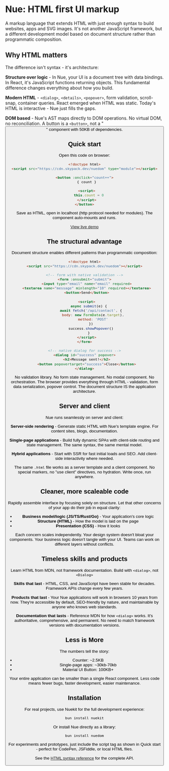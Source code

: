 
# Nue: HTML first UI markup
A markup language that extends HTML with just enough syntax to build websites, apps and SVG images. It's not another JavaScript framework, but a different development model based on document structure rather than programmatic composition.

## Why HTML matters
The difference isn't syntax - it's architecture:

**Structure over logic** - In Nue, your UI is a document tree with data bindings. In React, it's JavaScript functions returning objects. This fundamental difference changes everything about how you build.

**Modern HTML** - `<dialog>`, `<details>`, `<popover>`, form validation, scroll-snap, container queries. React emerged when HTML was static. Today's HTML is interactive - Nue just fills the gaps.

**DOM based** - Nue's AST maps directly to DOM operations. No virtual DOM, no reconciliation. A button is a `<button>`, not a "<Button>" component with 50KB of dependencies.

## Quick start
Open this code on browser:

```html
<!doctype html>
<script src="https://cdn.skypack.dev/nuedom" type="module"></script>

<button :onclick="count++">
  { count }

  <script>
    this.count = 0
  </script>
</button>
```

Save as HTML, open in localhost (http protocol needed for modules). The component auto-mounts and runs.

[View live demo](/docs/examples/nue-counter)


## The structural advantage
Document structure enables different patterns than programmatic composition:

```html
<!doctype html>
<script src="https://cdn.skypack.dev/nuedom"></script>

<!-- form with native validation -->
<form :onsubmit="submit">
  <input type="email" name="email" required>
  <textarea name="message" minlength="10" required></textarea>
  <button>Send</button>

  <script>
    async submit(e) {
      await fetch('/api/contact', {
        body: new FormData(e.target),
        method: 'POST'
      })
      success.showPopover()
    }
  </script>
</form>

<!-- native dialog for success -->
<dialog id="success" popover>
  <h2>Message sent!</h2>
  <button popovertarget="success">Close</button>
</dialog>
```

No validation library. No form state management. No modal component. No  orchestration. The browser provides everything through HTML - validation, form data serialization, popover control. The document structure IS the application architecture.


## Server and client
Nue runs seamlessly on server and client:

**Server-side rendering** - Generate static HTML with Nue's template engine. For content sites, blogs, documentation.

**Single-page applications** - Build fully dynamic SPAs with client-side routing and state management. The same syntax, the same mental model.

**Hybrid applications** - Start with SSR for fast initial loads and SEO. Add client-side interactivity where needed.

The same `.html` file works as a server template and a client component. No special markers, no "use client" directives, no hydration. Write once, run anywhere.



## Cleaner, more scaleable code
Rapidly assemble interface by focusing solely on structure. Let that other concerns of your app do their job in equal clarity:

- **Business model/logic (JS/TS/Rust/Go)** - Your application's core logic
- **Structure (HTML)** - How the model is laid on the page
- **Presentation (CSS)** - How it looks

Each concern scales independently. Your design system doesn't bloat your components. Your business logic doesn't tangle with your UI. Teams can work on different layers without conflicts.


## Timeless skills and products
Learn HTML from MDN, not framework documentation. Build with `<dialog>`, not `<Dialog>`

**Skills that last** - HTML, CSS, and JavaScript have been stable for decades. Framework APIs change every few years.

**Products that last** - Your Nue applications will work in browsers 10 years from now. They're accessible by default, SEO-friendly by nature, and maintainable by anyone who knows web standards.

**Documentation that lasts** - Reference MDN for how `<dialog>` works. It's authoritative, comprehensive, and permanent. No need to match framework versions with documentation versions.


## Less is More
The numbers tell the story:

- Counter: ~2.5KB
- Single-page apps: ~30kb-70kb
- Material UI Button: 100KB+

Your entire application can be smaller than a single React component. Less code means fewer bugs, faster development, easier maintenance.


## Installation
For real projects, use Nuekit for the full development experience:

```bash
bun install nuekit
```

Or install Nue directly as a library:

```bash
bun install nuedom
```

For experiments and prototypes, just include the script tag as shown in Quick start - perfect for CodePen, JSFiddle, or local HTML files.

See the [HTML syntax reference](/docs/html-syntax) for the complete API.

